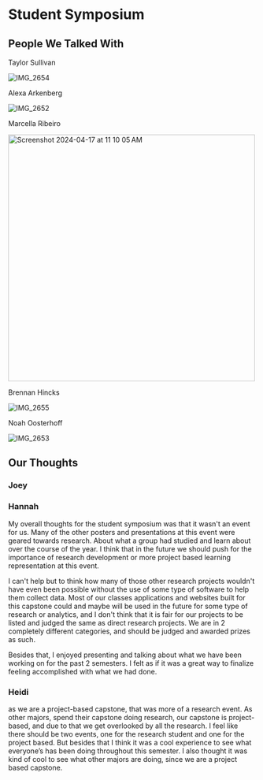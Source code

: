 # Student Symposium
## People We Talked With
Taylor Sullivan


![IMG_2654](https://github.com/joeygarberick/MainCharacterHabitTracker/assets/112219906/2cc661dd-bffc-4725-85ae-2d99e7e25c45)

Alexa Arkenberg

![IMG_2652](https://github.com/joeygarberick/MainCharacterHabitTracker/assets/112219906/16802736-37d1-4354-9112-9267b6817d83)


Marcella Ribeiro

<img width="501" alt="Screenshot 2024-04-17 at 11 10 05 AM" src="https://github.com/joeygarberick/MainCharacterHabitTracker/assets/112219906/4b5b85d6-42e0-4b6d-b9fe-7b2d1c874d7b">

Brennan Hincks

![IMG_2655](https://github.com/joeygarberick/MainCharacterHabitTracker/assets/112219906/d26b0756-f3a8-4413-b21c-eeb2d161ca1b)

Noah Oosterhoff

![IMG_2653](https://github.com/joeygarberick/MainCharacterHabitTracker/assets/112219906/c45b951a-6f64-43d5-922b-ac33eae8adc3)


## Our Thoughts

### Joey

### Hannah

My overall thoughts for the student symposium was that it wasn't an event for us. Many of the other posters and presentations at this event were geared towards research. About what a group had studied and learn about over the course of the year. I think that in the future we should push for the importance of research development or more project based learning representation at this event. 

I can't help but to think how many of those other research projects wouldn't have even been possible without the use of some type of software to help them collect data. Most of our classes applications and websites built for this capstone could and maybe will be used in the future for some type of research or analytics, and I don't think that it is fair for our projects to be listed and judged the same as direct research projects. We are in 2 completely different categories, and should be judged and awarded prizes as such. 

Besides that, I enjoyed presenting and talking about what we have been working on for the past 2 semesters. I felt as if it was a great way to finalize feeling accomplished with what we had done.  

### Heidi

as we are a project-based capstone, that was more of a research event. As other majors, spend their capstone doing research, our capstone is project-based, and due to that we get overlooked by all the research. I feel like there should be two events, one for the research student and one for the project based. But besides that I think it was a cool experience to see what everyone’s has been doing throughout this semester. I also thought it was kind of cool to see what other majors are doing, since we are a project based capstone.
